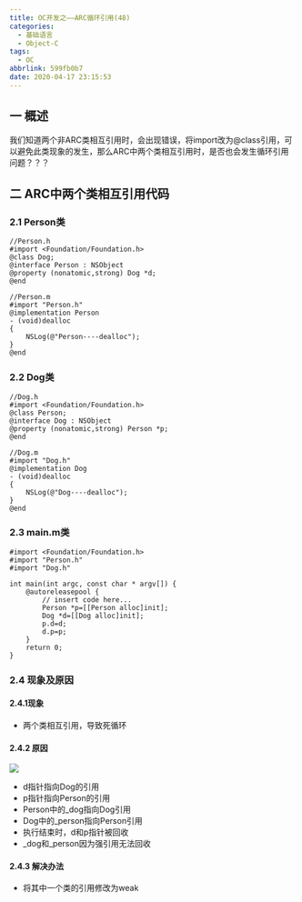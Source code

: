 ```yaml
---
title: OC开发之——ARC循环引用(48)
categories:
  - 基础语言
  - Object-C
tags:
  - OC
abbrlink: 599fb0b7
date: 2020-04-17 23:15:53
---
```

## 一 概述

我们知道两个非ARC类相互引用时，会出现错误，将import改为@class引用，可以避免此类现象的发生，那么ARC中两个类相互引用时，是否也会发生循环引用问题？？？

<!--more-->

## 二 ARC中两个类相互引用代码

### 2.1 Person类

```
//Person.h
#import <Foundation/Foundation.h>
@class Dog;
@interface Person : NSObject
@property (nonatomic,strong) Dog *d;
@end

//Person.m
#import "Person.h"
@implementation Person
- (void)dealloc
{
    NSLog(@"Person----dealloc");
}
@end
```
### 2.2 Dog类

```
//Dog.h
#import <Foundation/Foundation.h>
@class Person;
@interface Dog : NSObject
@property (nonatomic,strong) Person *p;
@end

//Dog.m
#import "Dog.h"
@implementation Dog
- (void)dealloc
{
    NSLog(@"Dog----dealloc");
}
@end
```

### 2.3 main.m类

```
#import <Foundation/Foundation.h>
#import "Person.h"
#import "Dog.h"

int main(int argc, const char * argv[]) {
    @autoreleasepool {
        // insert code here...
        Person *p=[[Person alloc]init];
        Dog *d=[[Dog alloc]init];
        p.d=d;
        d.p=p;    
    }
    return 0;
}
```

### 2.4 现象及原因

####  2.4.1现象
* 两个类相互引用，导致死循环

#### 2.4.2 原因

![][1]

* d指针指向Dog的引用
* p指针指向Person的引用
* Person中的_dog指向Dog引用
* Dog中的_person指向Person引用
* 执行结束时，d和p指针被回收
* \_dog和\_person因为强引用无法回收

#### 2.4.3 解决办法
* 将其中一个类的引用修改为weak



[1]:https://cdn.jsdelivr.net/gh/PGzxc/CDN@master/blog-image//oc-arc-strong-weak-use.png